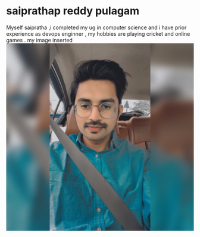 # saiprathap reddy pulagam
Myself saipratha ,i completed my ug in computer science and i have prior experience  as devops enginner , my hobbies are playing cricket and online games .
my image inserted
![my image](MicrosoftTeams-image.png) 
